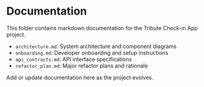 # Documentation

This folder contains markdown documentation for the Tribute Check-in App project.

- `architecture.md`: System architecture and component diagrams
- `onboarding.md`: Developer onboarding and setup instructions
- `api_contracts.md`: API interface specifications
- `refactor_plan.md`: Major refactor plans and rationale

Add or update documentation here as the project evolves.
